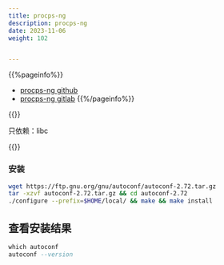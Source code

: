 ```yaml
---
title: procps-ng
description: procps-ng
date: 2023-11-06
weight: 102


---
```

<style>
th, td {
  border: 1px solid rgb(190, 190, 190);
}
</style>
{{%pageinfo%}}

- [procps-ng github](https://github.com/cdown/procps-ng)
- [procps-ng gitlab](https://gitlab.com/procps-ng/procps/)
{{%/pageinfo%}}



{{<note>}}
<!---->
只依赖：libc


{{</note>}}


### 安装
```bash
wget https://ftp.gnu.org/gnu/autoconf/autoconf-2.72.tar.gz
tar -xzvf autoconf-2.72.tar.gz && cd autoconf-2.72
./configure --prefix=$HOME/local/ && make && make install
```


## 查看安装结果
```sql
which autoconf
autoconf --version
```
